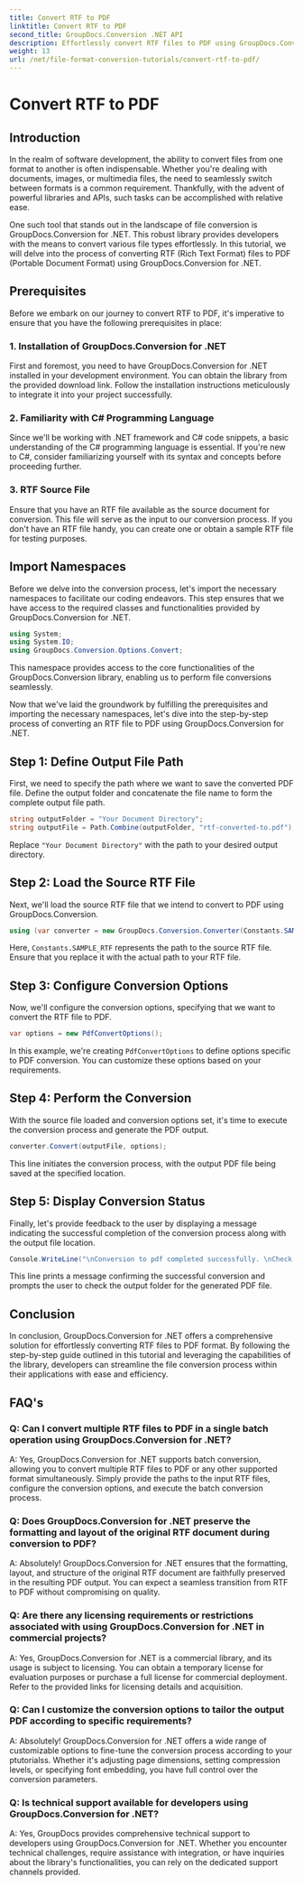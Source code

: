 ```yaml
---
title: Convert RTF to PDF
linktitle: Convert RTF to PDF
second_title: GroupDocs.Conversion .NET API
description: Effortlessly convert RTF files to PDF using GroupDocs.Conversion for .NET. Follow our step-by-step for integration and unleash the power of file conversion.
weight: 13
url: /net/file-format-conversion-tutorials/convert-rtf-to-pdf/
---
```


# Convert RTF to PDF

## Introduction

In the realm of software development, the ability to convert files from one format to another is often indispensable. Whether you're dealing with documents, images, or multimedia files, the need to seamlessly switch between formats is a common requirement. Thankfully, with the advent of powerful libraries and APIs, such tasks can be accomplished with relative ease.

One such tool that stands out in the landscape of file conversion is GroupDocs.Conversion for .NET. This robust library provides developers with the means to convert various file types effortlessly. In this tutorial, we will delve into the process of converting RTF (Rich Text Format) files to PDF (Portable Document Format) using GroupDocs.Conversion for .NET.

## Prerequisites

Before we embark on our journey to convert RTF to PDF, it's imperative to ensure that you have the following prerequisites in place:

### 1. Installation of GroupDocs.Conversion for .NET

First and foremost, you need to have GroupDocs.Conversion for .NET installed in your development environment. You can obtain the library from the provided download link. Follow the installation instructions meticulously to integrate it into your project successfully.

### 2. Familiarity with C# Programming Language

Since we'll be working with .NET framework and C# code snippets, a basic understanding of the C# programming language is essential. If you're new to C#, consider familiarizing yourself with its syntax and concepts before proceeding further.

### 3. RTF Source File

Ensure that you have an RTF file available as the source document for conversion. This file will serve as the input to our conversion process. If you don't have an RTF file handy, you can create one or obtain a sample RTF file for testing purposes.

## Import Namespaces

Before we delve into the conversion process, let's import the necessary namespaces to facilitate our coding endeavors. This step ensures that we have access to the required classes and functionalities provided by GroupDocs.Conversion for .NET.

```csharp
using System;
using System.IO;
using GroupDocs.Conversion.Options.Convert;
```

This namespace provides access to the core functionalities of the GroupDocs.Conversion library, enabling us to perform file conversions seamlessly.

Now that we've laid the groundwork by fulfilling the prerequisites and importing the necessary namespaces, let's dive into the step-by-step process of converting an RTF file to PDF using GroupDocs.Conversion for .NET.

## Step 1: Define Output File Path

First, we need to specify the path where we want to save the converted PDF file. Define the output folder and concatenate the file name to form the complete output file path.

```csharp
string outputFolder = "Your Document Directory";
string outputFile = Path.Combine(outputFolder, "rtf-converted-to.pdf");
```

Replace `"Your Document Directory"` with the path to your desired output directory.

## Step 2: Load the Source RTF File

Next, we'll load the source RTF file that we intend to convert to PDF using GroupDocs.Conversion.

```csharp
using (var converter = new GroupDocs.Conversion.Converter(Constants.SAMPLE_RTF))
```

Here, `Constants.SAMPLE_RTF` represents the path to the source RTF file. Ensure that you replace it with the actual path to your RTF file.

## Step 3: Configure Conversion Options

Now, we'll configure the conversion options, specifying that we want to convert the RTF file to PDF.

```csharp
var options = new PdfConvertOptions();
```

In this example, we're creating `PdfConvertOptions` to define options specific to PDF conversion. You can customize these options based on your requirements.

## Step 4: Perform the Conversion

With the source file loaded and conversion options set, it's time to execute the conversion process and generate the PDF output.

```csharp
converter.Convert(outputFile, options);
```

This line initiates the conversion process, with the output PDF file being saved at the specified location.

## Step 5: Display Conversion Status

Finally, let's provide feedback to the user by displaying a message indicating the successful completion of the conversion process along with the output file location.

```csharp
Console.WriteLine("\nConversion to pdf completed successfully. \nCheck output in {0}", outputFolder);
```

This line prints a message confirming the successful conversion and prompts the user to check the output folder for the generated PDF file.

## Conclusion

In conclusion, GroupDocs.Conversion for .NET offers a comprehensive solution for effortlessly converting RTF files to PDF format. By following the step-by-step guide outlined in this tutorial and leveraging the capabilities of the library, developers can streamline the file conversion process within their applications with ease and efficiency.

## FAQ's

### Q: Can I convert multiple RTF files to PDF in a single batch operation using GroupDocs.Conversion for .NET?

A: Yes, GroupDocs.Conversion for .NET supports batch conversion, allowing you to convert multiple RTF files to PDF or any other supported format simultaneously. Simply provide the paths to the input RTF files, configure the conversion options, and execute the batch conversion process.

### Q: Does GroupDocs.Conversion for .NET preserve the formatting and layout of the original RTF document during conversion to PDF?

A: Absolutely! GroupDocs.Conversion for .NET ensures that the formatting, layout, and structure of the original RTF document are faithfully preserved in the resulting PDF output. You can expect a seamless transition from RTF to PDF without compromising on quality.

### Q: Are there any licensing requirements or restrictions associated with using GroupDocs.Conversion for .NET in commercial projects?

A: Yes, GroupDocs.Conversion for .NET is a commercial library, and its usage is subject to licensing. You can obtain a temporary license for evaluation purposes or purchase a full license for commercial deployment. Refer to the provided links for licensing details and acquisition.

### Q: Can I customize the conversion options to tailor the output PDF according to specific requirements?

A: Absolutely! GroupDocs.Conversion for .NET offers a wide range of customizable options to fine-tune the conversion process according to your ptutorialss. Whether it's adjusting page dimensions, setting compression levels, or specifying font embedding, you have full control over the conversion parameters.

### Q: Is technical support available for developers using GroupDocs.Conversion for .NET?

A: Yes, GroupDocs provides comprehensive technical support to developers using GroupDocs.Conversion for .NET. Whether you encounter technical challenges, require assistance with integration, or have inquiries about the library's functionalities, you can rely on the dedicated support channels provided.
